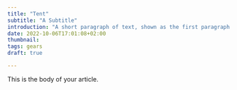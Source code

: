 ```yaml
---
title: "Tent"
subtitle: "A Subtitle"
introduction: "A short paragraph of text, shown as the first paragraph of the article, and on list pages."
date: 2022-10-06T17:01:08+02:00
thumbnail:
tags: gears
draft: true

---
```

This is the body of your article.

